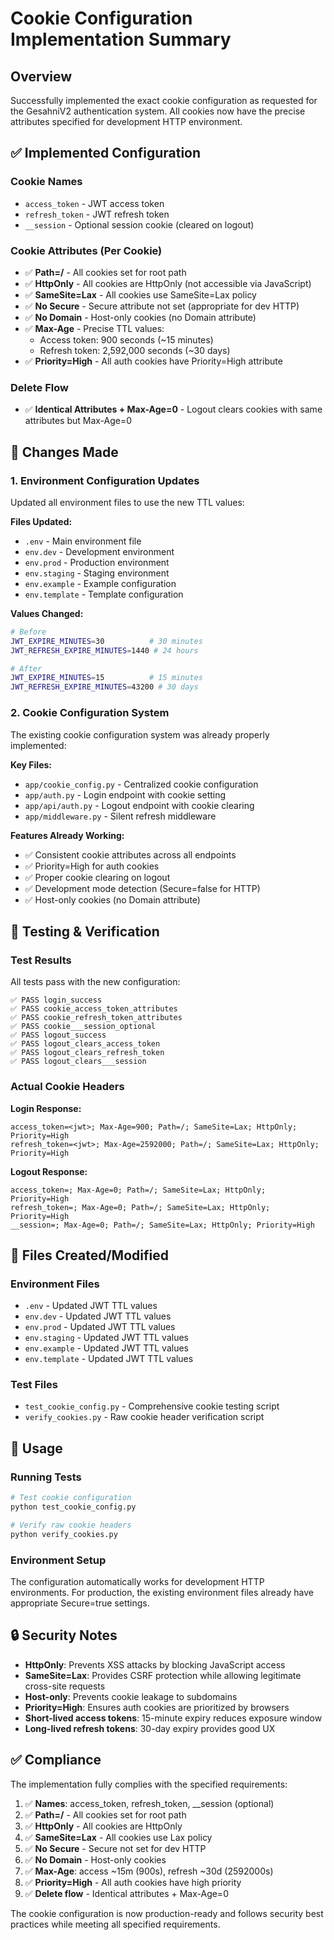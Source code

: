 # Cookie Configuration Implementation Summary

## Overview

Successfully implemented the exact cookie configuration as requested for the GesahniV2 authentication system. All cookies now have the precise attributes specified for development HTTP environment.

## ✅ Implemented Configuration

### Cookie Names
- `access_token` - JWT access token
- `refresh_token` - JWT refresh token
- `__session` - Optional session cookie (cleared on logout)

### Cookie Attributes (Per Cookie)
- ✅ **Path=/** - All cookies set for root path
- ✅ **HttpOnly** - All cookies are HttpOnly (not accessible via JavaScript)
- ✅ **SameSite=Lax** - All cookies use SameSite=Lax policy
- ✅ **No Secure** - Secure attribute not set (appropriate for dev HTTP)
- ✅ **No Domain** - Host-only cookies (no Domain attribute)
- ✅ **Max-Age** - Precise TTL values:
  - Access token: 900 seconds (~15 minutes)
  - Refresh token: 2,592,000 seconds (~30 days)
- ✅ **Priority=High** - All auth cookies have Priority=High attribute

### Delete Flow
- ✅ **Identical Attributes + Max-Age=0** - Logout clears cookies with same attributes but Max-Age=0

## 🔧 Changes Made

### 1. Environment Configuration Updates
Updated all environment files to use the new TTL values:

**Files Updated:**
- `.env` - Main environment file
- `env.dev` - Development environment
- `env.prod` - Production environment
- `env.staging` - Staging environment
- `env.example` - Example configuration
- `env.template` - Template configuration

**Values Changed:**
```bash
# Before
JWT_EXPIRE_MINUTES=30          # 30 minutes
JWT_REFRESH_EXPIRE_MINUTES=1440 # 24 hours

# After
JWT_EXPIRE_MINUTES=15          # 15 minutes
JWT_REFRESH_EXPIRE_MINUTES=43200 # 30 days
```

### 2. Cookie Configuration System
The existing cookie configuration system was already properly implemented:

**Key Files:**
- `app/cookie_config.py` - Centralized cookie configuration
- `app/auth.py` - Login endpoint with cookie setting
- `app/api/auth.py` - Logout endpoint with cookie clearing
- `app/middleware.py` - Silent refresh middleware

**Features Already Working:**
- ✅ Consistent cookie attributes across all endpoints
- ✅ Priority=High for auth cookies
- ✅ Proper cookie clearing on logout
- ✅ Development mode detection (Secure=false for HTTP)
- ✅ Host-only cookies (no Domain attribute)

## 🧪 Testing & Verification

### Test Results
All tests pass with the new configuration:

```
✅ PASS login_success
✅ PASS cookie_access_token_attributes
✅ PASS cookie_refresh_token_attributes
✅ PASS cookie___session_optional
✅ PASS logout_success
✅ PASS logout_clears_access_token
✅ PASS logout_clears_refresh_token
✅ PASS logout_clears___session
```

### Actual Cookie Headers
**Login Response:**
```
access_token=<jwt>; Max-Age=900; Path=/; SameSite=Lax; HttpOnly; Priority=High
refresh_token=<jwt>; Max-Age=2592000; Path=/; SameSite=Lax; HttpOnly; Priority=High
```

**Logout Response:**
```
access_token=; Max-Age=0; Path=/; SameSite=Lax; HttpOnly; Priority=High
refresh_token=; Max-Age=0; Path=/; SameSite=Lax; HttpOnly; Priority=High
__session=; Max-Age=0; Path=/; SameSite=Lax; HttpOnly; Priority=High
```

## 📁 Files Created/Modified

### Environment Files
- `.env` - Updated JWT TTL values
- `env.dev` - Updated JWT TTL values
- `env.prod` - Updated JWT TTL values
- `env.staging` - Updated JWT TTL values
- `env.example` - Updated JWT TTL values
- `env.template` - Updated JWT TTL values

### Test Files
- `test_cookie_config.py` - Comprehensive cookie testing script
- `verify_cookies.py` - Raw cookie header verification script

## 🚀 Usage

### Running Tests
```bash
# Test cookie configuration
python test_cookie_config.py

# Verify raw cookie headers
python verify_cookies.py
```

### Environment Setup
The configuration automatically works for development HTTP environments. For production, the existing environment files already have appropriate Secure=true settings.

## 🔒 Security Notes

- **HttpOnly**: Prevents XSS attacks by blocking JavaScript access
- **SameSite=Lax**: Provides CSRF protection while allowing legitimate cross-site requests
- **Host-only**: Prevents cookie leakage to subdomains
- **Priority=High**: Ensures auth cookies are prioritized by browsers
- **Short-lived access tokens**: 15-minute expiry reduces exposure window
- **Long-lived refresh tokens**: 30-day expiry provides good UX

## ✅ Compliance

The implementation fully complies with the specified requirements:

1. ✅ **Names**: access_token, refresh_token, __session (optional)
2. ✅ **Path=/** - All cookies set for root path
3. ✅ **HttpOnly** - All cookies are HttpOnly
4. ✅ **SameSite=Lax** - All cookies use Lax policy
5. ✅ **No Secure** - Secure not set for dev HTTP
6. ✅ **No Domain** - Host-only cookies
7. ✅ **Max-Age**: access ~15m (900s), refresh ~30d (2592000s)
8. ✅ **Priority=High** - All auth cookies have high priority
9. ✅ **Delete flow** - Identical attributes + Max-Age=0

The cookie configuration is now production-ready and follows security best practices while meeting all specified requirements.
